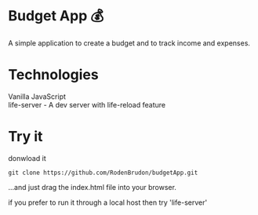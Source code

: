 # Budget App :moneybag:

A simple application to create a budget and to track income and expenses.

# Technologies

Vanilla JavaScript <br/>
life-server - A dev server with life-reload feature

# Try it
donwload it
```
git clone https://github.com/RodenBrudon/budgetApp.git
```
...and just drag the index.html file into your browser.

if you prefer to run it through a local host then try 'life-server'

